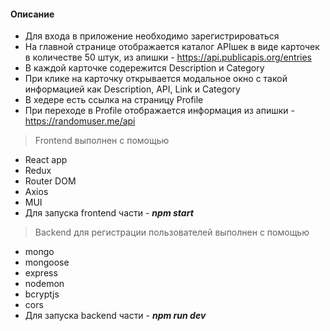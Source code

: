 #### Описание
- Для входа в приложение необходимо зарегистрироваться
- На главной странице отображается каталог APIшек в виде карточек в количестве 50 штук, из апишки - https://api.publicapis.org/entries
- В каждой карточке содережится Description и Category
- При клике на карточку открывается модальное окно с такой информацией как Description, API, Link и Category
- В хедере есть ссылка на страницу Profile
- При переходе в Profile отображается информация из апишки - https://randomuser.me/api

> Frontend выполнен с помощью
* React app
* Redux
* Router DOM
* Axios
* MUI
* Для запуска frontend части - ***npm start***

> Backend для регистрации пользователей выполнен с помощью
* mongo
* mongoose
* express
* nodemon
* bcryptjs
* cors
* Для запуска backend части - ***npm run dev***

